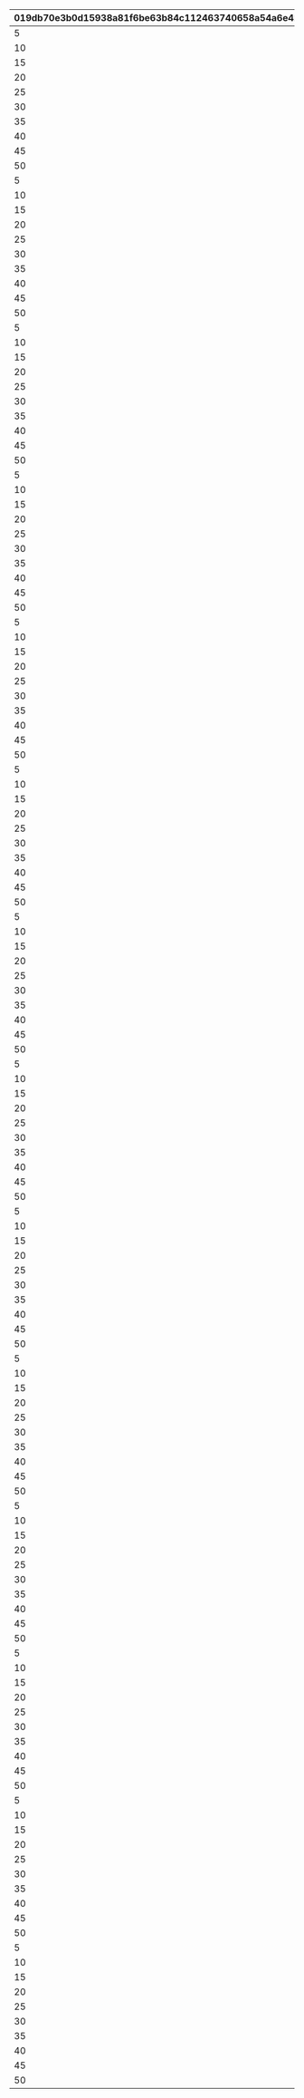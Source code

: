 |019db70e3b0d15938a81f6be63b84c112463740658a54a6e42e9bbd550976874|9cabe94d8edffe88fa0102caf16f8e633295bb8ee967af8fc317abe3b15019e7|7ad24b44359ffb7a7a815df2232af1f0e4ca56038b548034050dd8ac7ca00285|6dcd13ab651bc0f44e69b992f35ec95401b91fa18b13579917361b931522e85c|8fd6cd42578178ce165f23ce07faf994208991583a33767a2a9e980bafe92bb8|fc379d987e8ea043a28d74b44e35be1d6902cbd3ded49bab650888f3e9e052e4|a2f60fafbc5fa9f461e2752b0e697e26b6c9fca1e8738d25d9bd855852d107c5|bdfda2c27120f6d9afb0f8eda6d58a3705bdfb43a4dff92ee618bdb62327477f|a80daea4996358f09428ababf21643fd7f08051781320f19c3c760227d67a2fc|b6150a5d1d3669869a2b8009364e424b0a7c94ee9127223c24d32d7e5ba9408f|35c975eceb9321692296e3175be7ad0c79c7f58e40190789a03d82819031c548|c69b0043260c3c0d7a47e13bf3475b3f7beaf97f718f3d394975b4dacd095a7f|c248d64dd7d4247581c11ec092b0f1237746f9922232732379edea13f9550636|10c98c9203eaa71b7fd0bc1b544fce4c3d9c377b3a56a14271af00b3071e7e1b|b1b2b7c0d656bc5b7c7db006297978ffb3f7a21e993b1a9a53087b6918afc423|6a2cf263cb582f2970ad04a71ef7f90eaf9828a6fa4167b355e67c020aeef896|5411bcef4ca9b6ca750a342d08c18a5437c7ea94efcc8fd8a4085d6276a8ed8b|0be86d70380216990a5c6b6c7102a7645b4fd0c786e0731cace8fbcc1df932ea|51373d54a593b58494a728b909cdcddb54d2e01ae211aa7c12385b10afa96f40|
| --- | --- | --- | --- | --- | --- | --- | --- | --- | --- | --- | --- | --- | --- | --- | --- | --- | --- | --- |
|5|32001|2|4|90008|500000|94002|4|12|1|1|90005|140001|500|1|10|2|2|140000|
|10|32001|12|2|91002|0|0|4|0|1|2|94002|25001|200|1|500000|8|1|140001|
|15|32001|2|4|90008|750000|94002|4|12|2|1|90005|140001|500|1|5|2|2|140000|
|20|32001|12|2|91002|0|0|4|0|2|2|94002|25001|300|1|750000|8|1|140001|
|25|32001|2|4|90008|750000|94002|4|12|2|1|90005|140001|500|1|5|2|2|140000|
|30|32001|12|2|91002|0|0|4|0|3|2|94002|25001|500|1|750000|8|1|140001|
|35|32001|2|4|90008|1000000|94002|4|12|3|1|90005|140001|750|1|5|2|2|140000|
|40|32001|12|2|90008|0|0|4|0|4|2|94002|25001|1000|1|1000000|2|1|140001|
|45|32001|2|4|90008|2000000|94002|4|12|4|1|90005|140001|1250|1|5|2|2|140000|
|50|32001|12|2|90008|0|0|4|0|4|2|94002|25001|1500|1|2000000|2|1|140001|
|5|32002|2|4|90008|500000|94002|4|12|1|1|90005|140001|500|1|10|2|2|140000|
|10|32002|2|4|91002|500000|94002|2|12|1|1|25001|140001|200|1|1|8|2|21951|
|15|32002|2|4|90008|750000|94002|4|12|2|1|90005|140001|700|1|5|2|2|140000|
|20|32002|12|2|91002|0|0|4|0|2|2|94002|25001|300|1|750000|8|1|140001|
|25|32002|2|4|90008|750000|94002|4|12|2|1|90005|140001|700|1|5|2|2|140000|
|30|32002|12|2|91002|0|0|4|0|3|2|94002|25001|500|1|750000|8|1|140001|
|35|32002|2|4|90008|1000000|94002|4|12|3|1|90005|140001|1000|1|5|2|2|140000|
|40|32002|12|2|90008|0|0|4|0|4|2|94002|25001|1000|1|1000000|2|1|140001|
|45|32002|2|4|90008|2000000|94002|4|12|4|1|90005|140001|1250|1|5|2|2|140000|
|50|32002|12|2|90008|0|0|4|0|4|2|94002|25001|1500|1|2000000|2|1|140001|
|5|32003|2|4|90008|500000|94002|4|12|1|1|90005|140001|500|1|10|2|2|140000|
|10|32003|2|4|91002|500000|94002|2|12|1|1|25001|140001|200|1|1|8|2|21951|
|15|32003|2|4|90008|750000|94002|4|12|2|1|90005|140001|700|1|5|2|2|140000|
|20|32003|12|2|91002|0|0|4|0|2|2|94002|25001|300|1|750000|8|1|140001|
|25|32003|2|4|90008|750000|94002|4|12|2|1|90005|140001|700|1|5|2|2|140000|
|30|32003|12|2|91002|0|0|4|0|3|2|94002|25001|500|1|750000|8|1|140001|
|35|32003|2|4|90008|1000000|94002|4|12|3|1|90005|140001|1000|1|5|2|2|140000|
|40|32003|12|2|90008|0|0|4|0|4|2|94002|25001|1000|1|1000000|2|1|140001|
|45|32003|2|4|90008|2000000|94002|4|12|4|1|90005|140001|1250|1|5|2|2|140000|
|50|32003|12|2|90008|0|0|4|0|4|2|94002|25001|1500|1|2000000|2|1|140001|
|5|32004|2|4|90008|500000|94002|4|12|1|1|90005|140001|500|1|10|2|2|140000|
|10|32004|2|4|91002|500000|94002|2|12|1|1|25001|140001|200|1|1|8|2|21951|
|15|32004|2|4|90008|750000|94002|4|12|2|1|90005|140001|700|1|5|2|2|140000|
|20|32004|12|2|91002|0|0|4|0|2|2|94002|25001|300|1|750000|8|1|140001|
|25|32004|2|4|90008|750000|94002|4|12|2|1|90005|140001|700|1|5|2|2|140000|
|30|32004|12|2|91002|0|0|4|0|3|2|94002|25001|500|1|750000|8|1|140001|
|35|32004|2|4|90008|1000000|94002|4|12|3|1|90005|140001|1000|1|5|2|2|140000|
|40|32004|12|2|90008|0|0|4|0|4|2|94002|25001|1000|1|1000000|2|1|140001|
|45|32004|2|4|90008|2000000|94002|4|12|4|1|90005|140001|1250|1|5|2|2|140000|
|50|32004|12|2|90008|0|0|4|0|4|2|94002|25001|1500|1|2000000|2|1|140001|
|5|32005|2|4|90008|500000|94002|4|12|1|1|90005|140001|500|1|10|2|2|140000|
|10|32005|2|4|91002|500000|94002|2|12|1|1|25001|140001|200|1|1|8|2|21951|
|15|32005|2|4|90008|750000|94002|4|12|2|1|90005|140001|700|1|5|2|2|140000|
|20|32005|12|2|91002|0|0|4|0|2|2|94002|25001|300|1|750000|8|1|140001|
|25|32005|2|4|90008|750000|94002|4|12|2|1|90005|140001|700|1|5|2|2|140000|
|30|32005|12|2|91002|0|0|4|0|3|2|94002|25001|500|1|750000|8|1|140001|
|35|32005|2|4|90008|1000000|94002|4|12|3|1|90005|140001|1000|1|5|2|2|140000|
|40|32005|12|2|90008|0|0|4|0|4|2|94002|25001|1000|1|1000000|2|1|140001|
|45|32005|2|4|90008|2000000|94002|4|12|4|1|90005|140001|1250|1|5|2|2|140000|
|50|32005|12|2|90008|0|0|4|0|4|2|94002|25001|1500|1|2000000|2|1|140001|
|5|32006|2|4|90008|500000|94002|4|12|1|1|90005|140001|500|1|10|2|2|140000|
|10|32006|2|4|91002|500000|94002|2|12|1|1|25001|140001|200|1|1|8|2|21951|
|15|32006|2|4|90008|750000|94002|4|12|2|1|90005|140001|700|1|5|2|2|140000|
|20|32006|12|2|91002|0|0|4|0|2|2|94002|25001|300|1|750000|8|1|140001|
|25|32006|2|4|90008|750000|94002|4|12|2|1|90005|140001|700|1|5|2|2|140000|
|30|32006|12|2|91002|0|0|4|0|3|2|94002|25001|500|1|750000|8|1|140001|
|35|32006|2|4|90008|1000000|94002|4|12|3|1|90005|140001|1000|1|5|2|2|140000|
|40|32006|12|2|90008|0|0|4|0|4|2|94002|25001|1000|1|1000000|2|1|140001|
|45|32006|2|4|90008|2000000|94002|4|12|4|1|90005|140001|1250|1|5|2|2|140000|
|50|32006|12|2|90008|0|0|4|0|4|2|94002|25001|1500|1|2000000|2|1|140001|
|5|32007|12|2|90008|0|0|4|0|1|15|94002|90005|500|1|500000|2|10|140001|
|10|32007|2|4|91002|500000|94002|2|12|1|1|25001|140001|100|1|1|8|5|21951|
|15|32007|12|2|90008|0|0|4|0|2|15|94002|90005|1000|1|750000|2|5|140001|
|20|32007|12|2|91002|0|0|4|0|2|5|94002|25001|150|1|750000|8|1|140001|
|25|32007|12|2|90008|0|0|4|0|2|15|94002|90005|1500|1|750000|2|5|140001|
|30|32007|2|4|91002|750000|94002|2|12|3|3000|25001|140001|250|1|1|8|5|90008|
|35|32007|12|2|90008|0|0|4|0|3|15|94002|90005|3500|1|1000000|2|5|140001|
|40|32007|12|2|90008|0|0|4|0|4|5|94002|25001|4000|1|1000000|2|1|140001|
|45|32007|12|2|90008|0|0|4|0|4|15|94002|90005|4500|1|2000000|2|5|140001|
|50|32007|12|2|90008|0|0|4|0|4|5|94002|25001|5000|1|2000000|2|1|140001|
|5|32008|12|2|90008|0|0|4|0|1|15|94002|90005|500|1|500000|2|10|140001|
|10|32008|2|4|91002|500000|94002|2|12|1|1|25001|140001|100|1|1|8|5|21951|
|15|32008|12|2|90008|0|0|4|0|2|15|94002|90005|1000|1|750000|2|5|140001|
|20|32008|12|2|91002|0|0|4|0|2|5|94002|25001|150|1|750000|8|1|140001|
|25|32008|12|2|90008|0|0|4|0|2|15|94002|90005|1500|1|750000|2|5|140001|
|30|32008|2|4|91002|750000|94002|2|12|3|3000|25001|140001|250|1|1|8|5|90008|
|35|32008|12|2|90008|0|0|4|0|3|15|94002|90005|3500|1|1000000|2|5|140001|
|40|32008|12|2|90008|0|0|4|0|4|5|94002|25001|4000|1|1000000|2|1|140001|
|45|32008|12|2|90008|0|0|4|0|4|15|94002|90005|4500|1|2000000|2|5|140001|
|50|32008|12|2|90008|0|0|4|0|4|5|94002|25001|5000|1|2000000|2|1|140001|
|5|32009|12|2|90008|0|0|4|0|1|15|94002|90005|500|1|500000|2|10|140001|
|10|32009|2|4|91002|500000|94002|2|12|1|1|25001|140001|100|1|1|8|5|21951|
|15|32009|12|2|90008|0|0|4|0|2|15|94002|90005|1000|1|750000|2|5|140001|
|20|32009|12|2|91002|0|0|4|0|2|5|94002|25001|150|1|750000|8|1|140001|
|25|32009|12|2|90008|0|0|4|0|2|15|94002|90005|1500|1|750000|2|5|140001|
|30|32009|2|4|91002|750000|94002|2|12|3|3000|25001|140001|250|1|1|8|5|90008|
|35|32009|12|2|90008|0|0|4|0|3|15|94002|90005|3500|1|1000000|2|5|140001|
|40|32009|12|2|90008|0|0|4|0|4|5|94002|25001|4000|1|1000000|2|1|140001|
|45|32009|12|2|90008|0|0|4|0|4|15|94002|90005|4500|1|2000000|2|5|140001|
|50|32009|12|2|90008|0|0|4|0|4|5|94002|25001|5000|1|2000000|2|1|140001|
|5|32010|12|2|90008|0|0|4|0|1|15|94002|90005|500|1|500000|2|10|140001|
|10|32010|2|4|91002|500000|94002|2|12|1|1|25001|140001|100|1|1|8|5|21951|
|15|32010|12|2|90008|0|0|4|0|2|15|94002|90005|1000|1|750000|2|5|140001|
|20|32010|12|2|91002|0|0|4|0|2|5|94002|25001|150|1|750000|8|1|140001|
|25|32010|12|2|90008|0|0|4|0|2|15|94002|90005|1500|1|750000|2|5|140001|
|30|32010|2|4|91002|750000|94002|2|12|3|3000|25001|140001|250|1|1|8|5|90008|
|35|32010|2|4|4101401|1000000|94002|2|12|3|3500|90005|140001|1|1|5|18|15|90008|
|40|32010|12|2|90008|0|0|4|0|4|5|94002|25001|4000|1|1000000|2|1|140001|
|45|32010|2|4|4109401|2000000|94002|2|12|4|4500|90005|140001|1|1|5|18|15|90008|
|50|32010|12|2|90008|0|0|4|0|4|5|94002|25001|5000|1|2000000|2|1|140001|
|5|32011|12|2|90008|0|0|4|0|1|15|94002|90005|500|1|500000|2|10|140001|
|10|32011|2|4|91002|500000|94002|2|12|1|1|25001|140001|100|1|1|8|5|21951|
|15|32011|12|2|90008|0|0|4|0|2|15|94002|90005|1000|1|750000|2|5|140001|
|20|32011|12|2|91002|0|0|4|0|2|5|94002|25001|150|1|750000|8|1|140001|
|25|32011|12|2|90008|0|0|4|0|2|15|94002|90005|1500|1|750000|2|5|140001|
|30|32011|2|4|91002|750000|94002|2|12|3|3000|25001|140001|250|1|1|8|5|90008|
|35|32011|2|4|4301401|1000000|94002|2|12|3|3500|90005|140001|1|1|5|18|15|90008|
|40|32011|12|2|90008|0|0|4|0|4|5|94002|25001|4000|1|1000000|2|1|140001|
|45|32011|2|4|4303401|2000000|94002|2|12|4|4500|90005|140001|1|1|5|18|15|90008|
|50|32011|12|2|90008|0|0|4|0|4|5|94002|25001|5000|1|2000000|2|1|140001|
|5|32012|12|2|90008|0|0|4|0|1|15|94002|90005|500|1|500000|2|10|140001|
|10|32012|2|4|91002|500000|94002|2|12|1|1|25001|140001|100|1|1|8|5|21951|
|15|32012|12|2|90008|0|0|4|0|2|15|94002|90005|1000|1|750000|2|5|140001|
|20|32012|12|2|91002|0|0|4|0|2|5|94002|25001|150|1|750000|8|1|140001|
|25|32012|12|2|90008|0|0|4|0|2|15|94002|90005|1500|1|750000|2|5|140001|
|30|32012|2|4|91002|750000|94002|2|12|3|3000|25001|140001|250|1|1|8|5|90008|
|35|32012|2|4|4201401|1000000|94002|2|12|3|3500|90005|140001|1|1|5|18|15|90008|
|40|32012|12|2|90008|0|0|4|0|4|5|94002|25001|4000|1|1000000|2|1|140001|
|45|32012|2|4|4204401|2000000|94002|2|12|4|4500|90005|140001|1|1|5|18|15|90008|
|50|32012|12|2|90008|0|0|4|0|4|5|94002|25001|5000|1|2000000|2|1|140001|
|5|32013|12|2|90008|0|0|4|0|1|15|94002|90005|500|1|500000|2|10|140001|
|10|32013|2|4|91002|500000|94002|2|12|1|1|25001|140001|100|1|1|8|5|21951|
|15|32013|12|2|90008|0|0|4|0|2|15|94002|90005|1000|1|750000|2|5|140001|
|20|32013|12|2|91002|0|0|4|0|2|5|94002|25001|150|1|750000|8|1|140001|
|25|32013|12|2|90008|0|0|4|0|2|15|94002|90005|1500|1|750000|2|5|140001|
|30|32013|2|4|91002|750000|94002|2|12|3|3000|25001|140001|250|1|1|8|5|90008|
|35|32013|2|4|4110401|1000000|94002|2|12|3|3500|90005|140001|1|1|5|18|15|90008|
|40|32013|12|2|90008|0|0|4|0|4|5|94002|25001|4000|1|1000000|2|1|140001|
|45|32013|2|4|4102401|2000000|94002|2|12|4|4500|90005|140001|1|1|5|18|15|90008|
|50|32013|12|2|90008|0|0|4|0|4|5|94002|25001|5000|1|2000000|2|1|140001|
|5|32014|12|2|90008|0|0|4|0|1|15|94002|90005|500|1|500000|2|10|140001|
|10|32014|2|4|91002|500000|94002|2|12|1|1|25001|140001|100|1|1|8|5|21951|
|15|32014|12|2|90008|0|0|4|0|2|15|94002|90005|1000|1|750000|2|5|140001|
|20|32014|12|2|91002|0|0|4|0|2|5|94002|25001|150|1|750000|8|1|140001|
|25|32014|12|2|90008|0|0|4|0|2|15|94002|90005|1500|1|750000|2|5|140001|
|30|32014|2|4|91002|750000|94002|2|12|3|3000|25001|140001|250|1|1|8|5|90008|
|35|32014|2|4|4203401|1000000|94002|2|12|3|3500|90005|140001|1|1|5|18|15|90008|
|40|32014|12|2|90008|0|0|4|0|4|5|94002|25001|4000|1|1000000|2|1|140001|
|45|32014|2|4|4202401|2000000|94002|2|12|4|4500|90005|140001|1|1|5|18|15|90008|
|50|32014|12|2|90008|0|0|4|0|4|5|94002|25001|5000|1|2000000|2|1|140001|
